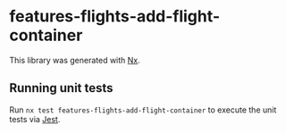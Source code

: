 # features-flights-add-flight-container

This library was generated with [Nx](https://nx.dev).

## Running unit tests

Run `nx test features-flights-add-flight-container` to execute the unit tests via [Jest](https://jestjs.io).
